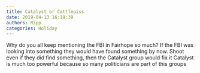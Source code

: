 ```yaml
---
title: Catalyst or Cattlepiss
date: 2019-04-13 16:19:39
authors: Ripp
categories: Holiday
---
```


 Why do you all keep mentioning the FBI in Fairhope so much?
If the FBI was looking into something they would have found something by now.
Shoot even if they did find something, then the Catalyst group would fix it
Catalyst is much too powerful because so many politicians are part of this groups